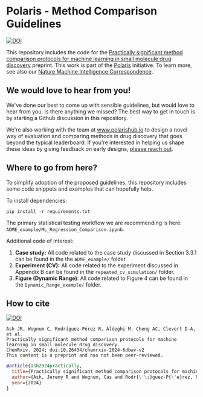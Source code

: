 # Polaris - Method Comparison Guidelines
[![DOI](https://img.shields.io/badge/DOI-10.26434%2Fchemrxiv--2024--6dbwv--v2-blue)](https://doi.org/10.26434/chemrxiv-2024-6dbwv-v2)

This repository includes the code for the [Practically significant method comparison protocols for machine learning in small molecule drug discovery](https://doi.org/10.26434/chemrxiv-2024-6dbwv-v2) preprint. This work is part of the [Polaris](https://polarishub.io/guidelines/small-molecules) initiative. To learn more, see also our [Nature Machine Intelligence Correspondence](https://doi.org/10.1038/s42256-024-00911-w).

## We would love to hear from you!
We've done our best to come up with sensible guidelines, but would love to hear from you. Is there anything we missed? The best way to get in touch is by starting a Github discussion in this repository.

We're also working with the team at www.polarishub.io to design a novel way of evaluation and comparing methods in drug discovery that goes beyond the typical leaderboard. If you're interested in helping us shape these ideas by giving feedback on early designs, [please reach out](https://github.com/polaris-hub/polaris-method-comparison/discussions).

## Where to go from here?
To simplify adoption of the proposed guidelines, this repository includes some code snippets and examples that can hopefully help.

To install dependencies:

```
pip install -r requirements.txt
```

The primary statistical testing workflow we are recommending is here: `ADME_example/ML_Regression_Comparison.ipynb`.

Additional code of interest:

1. **Case study:** All code related to the case study discussed in Section 3.3.1 can be found in the the `ADME_example/` folder.
2. **Experiment (CV):** All code related to the experiment discussed in Appendix B can be found in the `repeated_cv_simulation/` folder.
3. **Figure (Dynamic Range)**: All code related to Figure 4 can be found in the `Dynamic_Range_example/` folder.

## How to cite
[![DOI](https://img.shields.io/badge/DOI-10.26434%2Fchemrxiv--2024--6dbwv--v2-blue)](https://doi.org/10.26434/chemrxiv-2024-6dbwv-v2)

```
Ash JR, Wognum C, Rodríguez-Pérez R, Aldeghi M, Cheng AC, Clevert D-A, et al.
Practically significant method comparison protocols for machine learning in small molecule drug discovery.
ChemRxiv. 2024; doi:10.26434/chemrxiv-2024-6dbwv-v2
This content is a preprint and has not been peer-reviewed.
```

```bib
@article{ash2024practically,
  title={Practically significant method comparison protocols for machine learning in small molecule drug discovery.},
  author={Ash, Jeremy R and Wognum, Cas and Rodr{\'\i}guez-P{\'e}rez, Raquel and Aldeghi, Matteo and Cheng, Alan C and Clevert, Djork-Arn{\'e} and Engkvist, Ola and Fang, Cheng and Price, Daniel J and Hughes-Oliver, Jacqueline M and others},
  year={2024}
}
```
